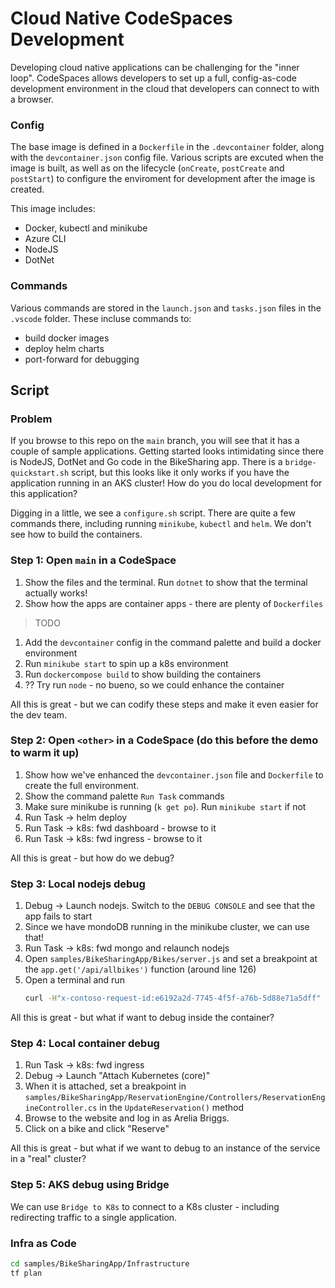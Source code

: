 # Cloud Native CodeSpaces Development

Developing cloud native applications can be challenging for the "inner loop". CodeSpaces allows developers to set up a full, config-as-code development environment in the cloud that developers can connect to with a browser.

### Config

The base image is defined in a `Dockerfile` in the `.devcontainer` folder, along with the `devcontainer.json` config file. Various scripts are excuted when the image is built, as well as on the lifecycle (`onCreate`, `postCreate` and `postStart`) to configure the enviroment for development after the image is created.

This image includes:
- Docker, kubectl and minikube
- Azure CLI
- NodeJS
- DotNet

### Commands

Various commands are stored in the `launch.json` and `tasks.json` files in the `.vscode` folder. These incluse commands to:
- build docker images
- deploy helm charts
- port-forward for debugging

## Script

### Problem

If you browse to this repo on the `main` branch, you will see that it has a couple of sample applications. Getting started looks intimidating since there is NodeJS, DotNet and Go code in the BikeSharing app. There is a `bridge-quickstart.sh` script, but this looks like it only works if you have the application running in an AKS cluster! How do you do local development for this application?

Digging in a little, we see a `configure.sh` script. There are quite a few commands there, including running `minikube`, `kubectl` and `helm`. We don't see how to build the containers.

### Step 1: Open `main` in a CodeSpace

1. Show the files and the terminal. Run `dotnet` to show that the terminal actually works!
1. Show how the apps are container apps - there are plenty of `Dockerfiles`
> TODO
1. Add the `devcontainer` config in the command palette and build a docker environment
1. Run `minikube start` to spin up a k8s environment
1. Run `dockercompose build` to show building the containers
1. ?? Try run `node` - no bueno, so we could enhance the container

All this is great - but we can codify these steps and make it even easier for the dev team.

### Step 2: Open `<other>` in a CodeSpace (do this before the demo to warm it up)

1. Show how we've enhanced the `devcontainer.json` file and `Dockerfile` to create the full environment.
1. Show the command palette `Run Task` commands
1. Make sure minikube is running (`k get po`). Run `minikube start` if not
1. Run Task -> helm deploy
1. Run Task -> k8s: fwd dashboard - browse to it
1. Run Task -> k8s: fwd ingress - browse to it

All this is great - but how do we debug?

### Step 3: Local nodejs debug

1. Debug -> Launch nodejs. Switch to the `DEBUG CONSOLE` and see that the app fails to start
1. Since we have mondoDB running in the minikube cluster, we can use that!
1. Run Task -> k8s: fwd mongo and relaunch nodejs
1. Open `samples/BikeSharingApp/Bikes/server.js` and set a breakpoint at the `app.get('/api/allbikes')` function (around line 126)
1. Open a terminal and run
    ```sh
    curl -H"x-contoso-request-id:e6192a2d-7745-4f5f-a76b-5d88e71a5dff" localhost:3000/api/allbikes
    ```

All this is great - but what if want to debug inside the container?

### Step 4: Local container debug

1. Run Task -> k8s: fwd ingress
1. Debug -> Launch "Attach Kubernetes (core)"
1. When it is attached, set a breakpoint in `samples/BikeSharingApp/ReservationEngine/Controllers/ReservationEngineController.cs` in the `UpdateReservation()` method
1. Browse to the website and log in as Arelia Briggs.
1. Click on a bike and click "Reserve"

All this is great - but what if we want to debug to an instance of the service in a "real" cluster?

### Step 5: AKS debug using Bridge

We can use `Bridge to K8s` to connect to a K8s cluster - including redirecting traffic to a single application.

### Infra as Code

```sh
cd samples/BikeSharingApp/Infrastructure
tf plan
```